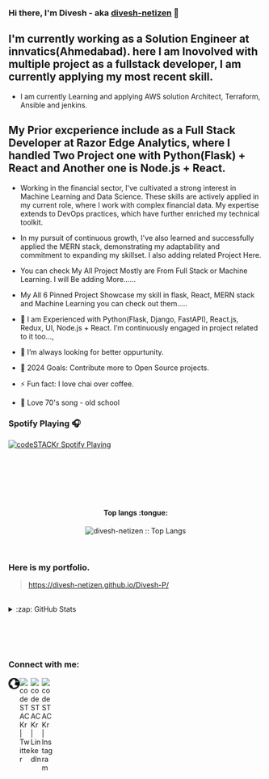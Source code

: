 ### Hi there, I'm Divesh - aka [divesh-netizen][website] 👋

## I'm currently working as a Solution Engineer at innvatics(Ahmedabad). here I am Inovolved with multiple project as a fullstack developer, I am currently applying my most recent skill.
 - I am currently Learning and applying AWS solution Architect, Terraform, Ansible and jenkins.

## My Prior excperience include as a Full Stack Developer at Razor Edge Analytics, where I handled Two Project one with Python(Flask) + React and Another one is Node.js + React.
-  Working in the financial sector, I've cultivated a strong interest in Machine Learning and Data Science. These skills are actively applied in my current role, where I work with complex financial data. My expertise extends to DevOps practices, which have further enriched my technical toolkit.
- In my pursuit of continuous growth, I've also learned and successfully applied the MERN stack, demonstrating my adaptability and commitment to expanding my skillset. I also adding related Project Here.

-  You can check My All Project Mostly are From Full Stack or Machine Learning. I will Be adding More......
-  My All 6 Pinned Project Showcase my skill in flask, React, MERN stack and Machine Learning you can check out them.....


- 🌱 I am Experienced with Python(Flask, Django, FastAPI), React.js, Redux, UI, Node.js + React. I’m continuously engaged in project related to it too...,
- 👯 I’m always looking for better oppurtunity.
- 🥅 2024 Goals: Contribute more to Open Source projects.
- ⚡ Fun fact: I love chai over coffee. 
- 🎵 Love 70's song - old school

### Spotify Playing 🎧

[<img src="https://now-playing-codestackr.vercel.app/api/spotify-playing" alt="codeSTACKr Spotify Playing" width="350" />](https://open.spotify.com/user/swyqyimdc12jajde4vpwd2x1b)


<br/>


<br />
<br />

<br />
<br />

<h4 align="center">Top langs :tongue:</h4>

<p align="center"><img src="https://github-readme-stats.vercel.app/api/top-langs/?username=divesh-netizen&langs_count=10&theme=tokyonight&layout=compact" alt="divesh-netizen :: Top Langs" /></p>


<br />

### Here is my portfolio.
> https://divesh-netizen.github.io/Divesh-P/
<br />
<details>
  <summary>:zap: GitHub Stats</summary>

  <img align="left" alt="divesh-netizen's GitHub Stats" src="https://github-readme-stats.vercel.app/api?username=divesh-netizen&show_icons=true&theme=synthwave" />

</details>

<br />
<br />


<br />
<br />

### Connect with me:

[<img align="left" alt="codeSTACKr.com" width="22px" src="https://raw.githubusercontent.com/iconic/open-iconic/master/svg/globe.svg" />][website]
[<img align="left" alt="codeSTACKr | Twitter" width="22px" src="https://cdn.jsdelivr.net/npm/simple-icons@v3/icons/twitter.svg" />][twitter]
[<img align="left" alt="codeSTACKr | LinkedIn" width="22px" src="https://cdn.jsdelivr.net/npm/simple-icons@v3/icons/linkedin.svg" />][linkedin]
[<img align="left" alt="codeSTACKr | Instagram" width="22px" src="https://cdn.jsdelivr.net/npm/simple-icons@v3/icons/instagram.svg" />][instagram]

[website]: https://divesh-netizen.github.io/Divesh-P/
[twitter]: https://twitter.com/diveshpandey786
[instagram]: https://www.instagram.com/pandeydiveshkumar/
[linkedin]: https://www.linkedin.com/in/divesh-kumar-26040a16a/
[link1]:https://github.com/divesh-netizen/US_HOUSE_PRICE_ANALYSIS
[link2]:https://github.com/divesh-netizen/food-tracker
